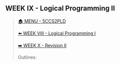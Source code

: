 ## WEEK IX - Logical Programming II

>[🏠 MENU - 5CCS2PLD](year2/5ccs2pld.md)
>
>[⬅️ WEEK VIII - Logical Programming I](year2/5ccs2pld/w8.md)
>
>[➡️ WEEK X - Revision II](year2/5ccs2pld/w10.md)
>
>Outlines:
>
>